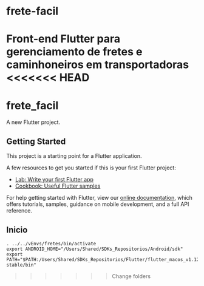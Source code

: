 # frete-facil
Front-end Flutter para gerenciamento de fretes e caminhoneiros em transportadoras
<<<<<<< HEAD
=======

# frete_facil

A new Flutter project.

## Getting Started

This project is a starting point for a Flutter application.

A few resources to get you started if this is your first Flutter project:

- [Lab: Write your first Flutter app](https://flutter.dev/docs/get-started/codelab)
- [Cookbook: Useful Flutter samples](https://flutter.dev/docs/cookbook)

For help getting started with Flutter, view our
[online documentation](https://flutter.dev/docs), which offers tutorials,
samples, guidance on mobile development, and a full API reference.

## Inicio
    . ../../vEnvs/fretes/bin/activate
    export ANDROID_HOME="/Users/Shared/SDKs_Repositorios/Android/sdk"
    export PATH="$PATH:/Users/Shared/SDKs_Repositorios/Flutter/flutter_macos_v1.12.13+hotfix.5-stable/bin"
>>>>>>> Change folders
